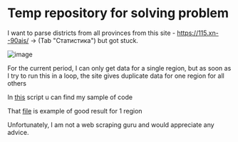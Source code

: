 # Temp repository for solving problem 

I want to parse districts from all provinces from this site - https://115.xn--90ais/ -> (Tab "Статистика") but got stuck.

![image](https://user-images.githubusercontent.com/107945681/198397591-1d23f72f-8847-4678-bdde-e341ab153d57.png)

For the current period, I can only get data for a single region, but as soon as I try to run this in a loop, the site gives duplicate data for one region for all others

In [this](https://github.com/monometa/115.bel-web-scraping/blob/main/problem_get_districtsv.py) script u can find my sample of code

That [file](https://github.com/monometa/115.bel-web-scraping/blob/main/districts/example_brest.html) is example of good result for 1 region 

Unfortunately, I am not a web scraping guru and would appreciate any advice.
